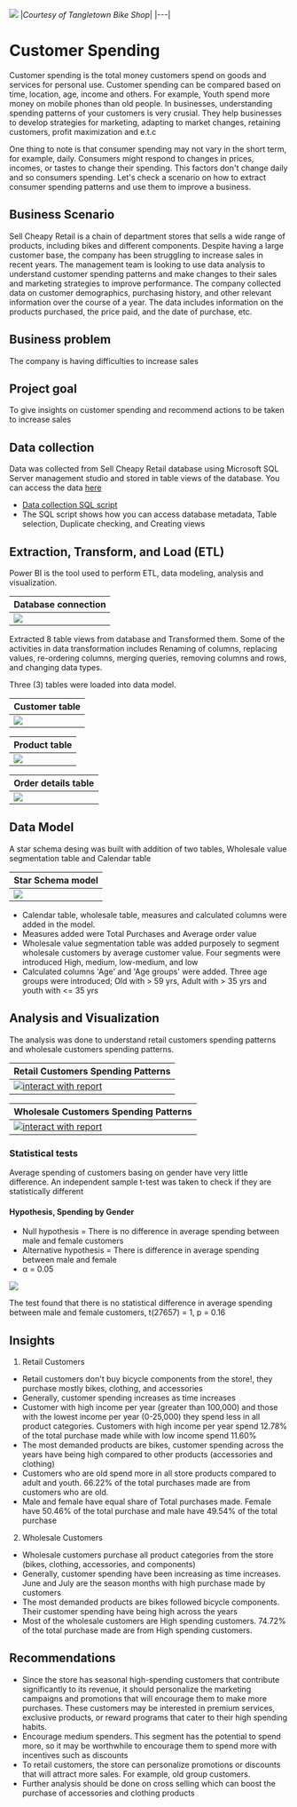 ![](maininterior.jpg)
|_Courtesy of Tangletown Bike Shop_|
|---|
# Customer Spending 
Customer spending is the total money customers spend on goods and services for personal use. Customer spending can be compared based on time, location, age, income and others. For example, Youth spend more money on mobile phones than old people. In businesses, understanding spending patterns of your customers is very crusial. They help businesses to develop strategies for marketing, adapting to market changes, retaining customers, profit maximization and e.t.c

One thing to note is that consumer spending may not vary in the short term, for example, daily. Consumers might respond to changes in prices, incomes, or tastes to change their spending. This factors don't change daily and so consumers spending. Let's check a scenario on how to extract consumer spending patterns and use them to improve a business.

## Business Scenario
Sell Cheapy Retail is a chain of department stores that sells a wide range of products, including bikes and different components. Despite having a large customer base, the company has been struggling to increase sales in recent years. The management team is looking to use data analysis to understand customer spending patterns and make changes to their sales and marketing strategies to improve performance. The company collected data on customer demographics, purchasing history, and other relevant information over the course of a year. The data includes information on the products purchased, the price paid, and the date of purchase, etc.

## Business problem
The company is having difficulties to increase sales

## Project goal
To give insights on customer spending and recommend actions to be taken to increase sales

## Data collection
Data was collected from Sell Cheapy Retail database using Microsoft SQL Server management studio and stored in table views of the database.
You can access the data [here](https://techcommunity.microsoft.com/t5/educator-developer-blog/data-analysis-challenge-analyze-customer-spending-pattern/ba-p/3719590?WT.mc_id=academic-86947-ooyinbooke)
* [Data collection SQL script](customer_spending_script.sql)
* The SQL script shows how you can access database metadata, Table selection, Duplicate checking, and Creating views

## Extraction, Transform, and Load (ETL)
Power BI is the tool used to perform ETL, data modeling, analysis and visualization.

|Database connection|
|---|
|![](database_connection.jpg)|

Extracted 8 table views from database and Transformed them. Some of the activities in data transformation includes Renaming of columns, replacing values, re-ordering columns, merging queries, removing columns and rows, and changing data types.

Three (3) tables were loaded into data model.

|Customer table|
|---|
|![](customers_dtransformation.jpg)|

|Product table|
|---|
|![](product_transformation.jpg)|

|Order details table|
|---|
|![](order_details_transformation.jpg)|

## Data Model
A star schema desing was built with addition of two tables, Wholesale value segmentation table and Calendar table

|Star Schema model|
|---|
|![](data_model.jpg)|

* Calendar table, wholesale table, measures and calculated columns were added in the model.
* Measures added were Total Purchases and Average order value
* Wholesale value segmentation table was added purposely to segment wholesale customers by average customer value. Four segments were introduced High, medium, low-medium, and low
* Calculated columns 'Age' and 'Age groups' were added. Three age groups were introduced; Old with > 59 yrs, Adult with > 35 yrs and youth with <= 35 yrs

## Analysis and Visualization
The analysis was done to understand retail customers spending patterns and wholesale customers spending patterns.

|Retail Customers Spending Patterns|
|---|
|[![interact with report](retail_report.jpg)](https://app.powerbi.com/view?r=eyJrIjoiMDc3OWVmZWYtMjdmZi00YjM3LWI3NjMtNjA0YjU1ZjJlOGM5IiwidCI6Ijc5M2EyYzE5LTY4N2ItNGJmOS05ZTBlLWJkOTU3YmE3ZDgxMyJ9)|


|Wholesale Customers Spending Patterns|
|---|
|[![interact with report](wholesale_report.jpg)](https://app.powerbi.com/view?r=eyJrIjoiMDc3OWVmZWYtMjdmZi00YjM3LWI3NjMtNjA0YjU1ZjJlOGM5IiwidCI6Ijc5M2EyYzE5LTY4N2ItNGJmOS05ZTBlLWJkOTU3YmE3ZDgxMyJ9)|




### Statistical tests
Average spending of customers basing on gender have very little difference. An independent sample t-test was taken to check if they are statistically different

#### Hypothesis, Spending by Gender 
* Null hypothesis = There is no difference in average spending between male and female customers
* Alternative hypothesis = There is difference in average spending between male and female
* α = 0.05

![](gender_T_test.jpg)

The test found that there is no statistical difference in average spending between male and female customers, t(27657) = 1, p = 0.16

## Insights

1. Retail Customers
* Retail customers don't buy bicycle components from the store!, they purchase mostly bikes, clothing, and accessories
* Generally, customer spending increases as time increases
* Customer with high income per year (greater than 100,000) and those with the lowest income per year (0-25,000) they spend less in all product categories. Customers with high income per year spend 12.78% of the total purchase made while with low income spend 11.60% 
* The most demanded products are bikes, customer spending across the years have being high compared to other products (accessories and clothing) 
* Customers who are old spend more in all store products compared to adult and youth. 66.22% of the total purchases made are from customers who are old.
* Male and female have equal share of Total purchases made. Female have 50.46% of the total purchase and male have 49.54% of the total purchase 

2. Wholesale Customers
* Wholesale customers purchase all product categories from the store (bikes, clothing, accessories, and components)
* Generally, customer spending have been increasing as time increases. June and July are the season months with high purchase made by customers  
* The most demanded products are bikes followed bicycle components. Their customer spending have being high across the years 
* Most of the wholesale customers are High spending customers. 74.72% of the total purchase made are from High spending customers.

## Recommendations
* Since the store has seasonal high-spending customers that contribute significantly to its revenue, it should personalize the marketing campaigns and promotions that will encourage them to make more purchases. These customers may be interested in premium services, exclusive products, or reward programs that cater to their high spending habits.
* Encourage medium spenders. This segment has the potential to spend more, so it may be worthwhile to encourage them to spend more with incentives such as discounts
* To retail customers, the store can personalize promotions or discounts that will attract more sales. For example, old group customers.
* Further analysis should be done on cross selling which can boost the purchase of accessories and clothing products

